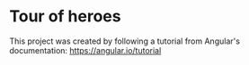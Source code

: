 # Tour of heroes

This project was created by following a tutorial from Angular's documentation: https://angular.io/tutorial
